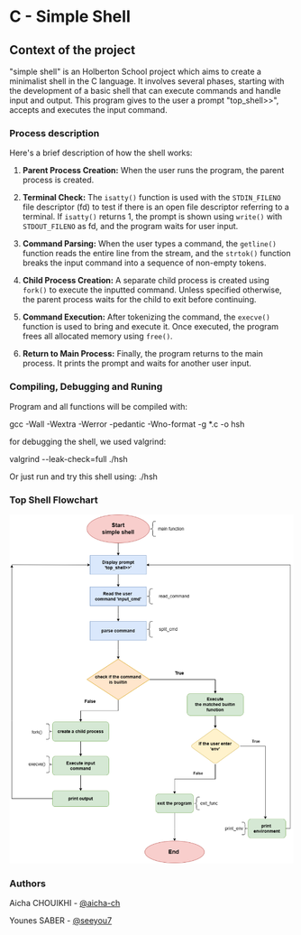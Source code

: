 <p align="center">

</p>

<h1> C - Simple Shell</h1></p>

<h2> Context of the project</h2></p>

"simple shell" is an Holberton School project which aims to create a minimalist shell in the C language. It involves several phases, starting with the development of a basic shell that can execute commands and handle input and output.
This program gives to the user a prompt "top_shell>>", accepts and executes the input command.


<h3> Process description</h3></p>

Here's a brief description of how the shell works:

1. **Parent Process Creation:**
   When the user runs the program, the parent process is created.

2. **Terminal Check:**
   The `isatty()` function is used with the `STDIN_FILENO` file descriptor (fd) to test if there is an open file descriptor referring to a terminal. If `isatty()` returns 1, the prompt is shown using `write()` with `STDOUT_FILENO` as fd, and the program waits for user input.

3. **Command Parsing:**
   When the user types a command, the `getline()` function reads the entire line from the stream, and the `strtok()` function breaks the input command into a sequence of non-empty tokens.

4. **Child Process Creation:**
   A separate child process is created using `fork()` to execute the inputted command. Unless specified otherwise, the parent process waits for the child to exit before continuing.

5. **Command Execution:**
   After tokenizing the command, the `execve()` function is used to bring and execute it. Once executed, the program frees all allocated memory using `free()`.

6. **Return to Main Process:**
   Finally, the program returns to the main process. It prints the prompt and waits for another user input.

<h3> Compiling, Debugging and Runing</h3>

Program and all functions will be compiled with:

gcc -Wall -Wextra -Werror -pedantic -Wno-format -g *.c -o hsh

for debugging the shell, we used valgrind:

valgrind --leak-check=full ./hsh

Or just run and try this shell using:
./hsh

<h3> Top Shell Flowchart</h3>


![Shell Flowchart](https://github.com/seeyou7/holbertonschool-simple_shell/blob/master/flowchart%20simple%20shell.drawio.png)
<h3>Authors</h3>

Aicha CHOUIKHI - [@aicha-ch](https://github.com/aicha-ch)

Younes SABER - [@seeyou7](https://github.com/seeyou7) 

